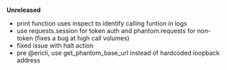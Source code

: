 **Unreleased**

- print function uses inspect to identify calling funtion in logs
- use requests.session for token auth and phantom.requests for non-token (fixes a bug at high call volumes)
- fixed issue with halt action
- pre @ericli, use get_phantom_base_url instead of hardcoded loopback address
